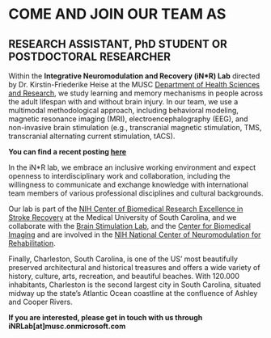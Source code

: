 # COME AND JOIN OUR TEAM AS
## RESEARCH ASSISTANT, PhD STUDENT OR POSTDOCTORAL RESEARCHER ##

Within the **Integrative Neuromodulation and Recovery (iN*R) Lab** directed by Dr. Kirstin-Friederike Heise at the MUSC [Department of Health Sciences and Research](https://chp.musc.edu/about/departments/health-sciences-and-research), we study learning and memory mechanisms in people across the adult lifespan with and without brain injury. In our team, we use a multimodal methodological approach, including behavioral modeling, magnetic resonance imaging (MRI), electroencephalography (EEG), and non-invasive brain stimulation (e.g., transcranial magnetic stimulation, TMS, transcranial alternating current stimulation, tACS).     

**You can find a recent posting [here](https://urldefense.com/v3/__https://www.dropbox.com/s/7pqotx5yseuzfd3/Join_iNRlab_2023.pdf?dl=0__;!!Ab1_Rw!HW0onqPh1Gxs7j17YG3PTq4YurxHn5yDTHaCSX3T1LgEphrY2w-7yMuc-es8UDOcCvOIQ3GTxW_RLgctIZlZ-eSxDzCgUg$)**

In the iN*R lab, we embrace an inclusive working environment and expect openness to interdisciplinary work and collaboration, including the willingness to communicate and exchange knowledge with international team members of various professional disciplines and cultural backgrounds. 

Our lab is part of the [NIH Center of Biomedical Research Excellence in Stroke Recovery](https://chp.musc.edu/research/stroke-recovery) at the Medical University of South Carolina, and we collaborate with the [Brain Stimulation Lab](https://medicine.musc.edu/departments/psychiatry/divisions-and-programs/divisions/bsl), and the [Center for Biomedical Imaging](https://medicine.musc.edu/departments/centers/cbi) and are involved in the [NIH National Center of Neuromodulation for Rehabilitation](https://chp.musc.edu/research/nc-nm4r/about-ncnm4r). 

Finally, Charleston, South Carolina, is one of the US’ most beautifully preserved architectural and historical treasures and offers a wide variety of history, culture, arts, recreation, and beautiful beaches. With 120.000 inhabitants, Charleston is the second largest city in South Carolina, situated midway up the state’s Atlantic Ocean coastline at the confluence of Ashley and Cooper Rivers. 

**If you are interested, please get in touch with us through iNRLab[at]musc.onmicrosoft.com**
